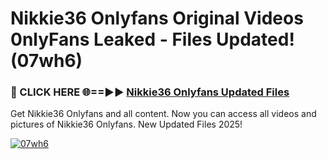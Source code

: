 # Nikkie36 Onlyfans Original Videos 0nlyFans Leaked - Files Updated! (07wh6)

<h3>🔴 CLICK HERE 🌐==►► <a href="https://tinyurl.com/ehrbuxhb" rel="nofollow">Nikkie36 Onlyfans Updated Files</a></h3>

Get Nikkie36 Onlyfans and all content. Now you can access all videos and pictures of Nikkie36 Onlyfans. New Updated Files 2025!

[![07wh6](https://i.imgur.com/lVYEuWS.gif)](https://tinyurl.com/ehrbuxhb)
